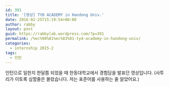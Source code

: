 ```yaml
---
id: 391
title: '[영상] TYD ACADEMY in Handong Univ.'
date: 2016-02-25T15:19:54+00:00
author: rabby
layout: post
guid: https://rabbylab.wordpress.com/?p=391
permalink: /%ec%98%81%ec%83%81-tyd-academy-in-handong-univ/
categories:
  - internship 2015-2
tags:
  - 인턴
---
```

인턴으로 일한지 한달쯤 되었을 때 한동대학교에서 경험담을 발표던 영상입니다. (사투리가 이토록 심할줄은 몰랐습니다. 저는 표준어를 사용하는 줄 알았어요.)